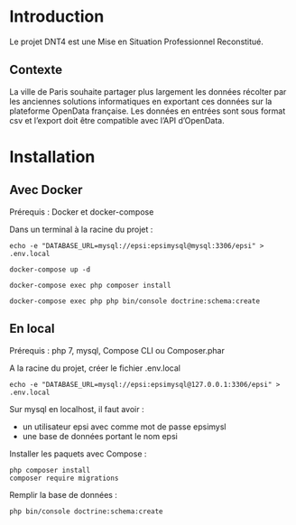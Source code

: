 # Introduction
Le projet DNT4 est une Mise en Situation Professionnel Reconstitué. 
## Contexte 
La ville de Paris souhaite partager plus largement les données récolter par les anciennes solutions informatiques en exportant ces données sur la plateforme OpenData française. Les données en entrées sont sous format csv et l’export doit être compatible avec l’API d’OpenData.
# Installation
## Avec Docker
Prérequis : Docker et docker-compose

Dans un terminal à la racine du projet :
```
echo -e "DATABASE_URL=mysql://epsi:epsimysql@mysql:3306/epsi" > .env.local

docker-compose up -d

docker-compose exec php composer install

docker-compose exec php php bin/console doctrine:schema:create
```

## En local
Prérequis : php 7, mysql, Compose CLI ou Composer.phar

A la racine du projet, créer le fichier .env.local
```
echo -e "DATABASE_URL=mysql://epsi:epsimysql@127.0.0.1:3306/epsi" > .env.local
```
Sur mysql en localhost, il faut avoir :
- un utilisateur epsi avec comme mot de passe epsimysl
- une base de données portant le nom epsi

Installer les paquets avec Compose :
```
php composer install
composer require migrations
```
Remplir la base de données :
```
php bin/console doctrine:schema:create
```